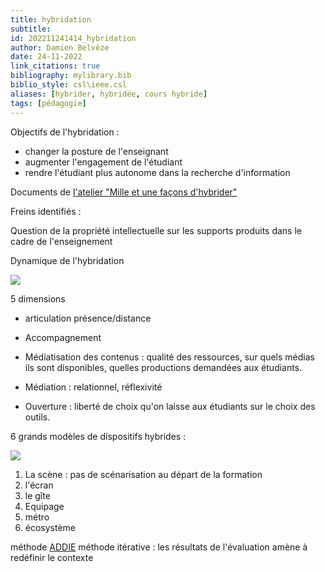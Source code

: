 ```yaml
---
title: hybridation
subtitle:
id: 202211241414_hybridation
author: Damien Belvèze
date: 24-11-2022
link_citations: true
bibliography: mylibrary.bib
biblio_style: csl\ieee.csl
aliases: [hybrider, hybridée, cours hybride]
tags: [pédagogie]
---
```


Objectifs de l'hybridation : 

- changer la posture de l'enseignant
- augmenter l'engagement de l'étudiant
- rendre l'étudiant plus autonome dans la recherche d'information


Documents de [l'atelier "Mille et une façons d'hybrider" ](https://drive.google.com/drive/u/0/folders/1H6B7iUgkUal4yQlo0Yq-3lA3miECM6Et)


Freins identifiés : 

Question de la propriété intellectuelle sur les supports produits dans le cadre de l'enseignement

Dynamique de l'hybridation

![](dynamique_hybridation.PNG)

5 dimensions

- articulation présence/distance

- Accompagnement

- Médiatisation des contenus : qualité des ressources, sur quels médias ils sont disponibles, quelles productions demandées aux étudiants. 

- Médiation : relationnel, réflexivité

- Ouverture : liberté de choix qu'on laisse aux étudiants sur le choix des outils. 

6 grands modèles de dispositifs hybrides :

![](http://www.pedagosup.fr/carenn/)

1. La scène : pas de scénarisation au départ de la formation
2. l'écran
3. le gîte
4. Equipage
5. métro
6. écosystème

méthode [ADDIE](https://www.instructionaldesign.org/models/addie/) 
méthode itérative : les résultats de l'évaluation amène à redéfinir le contexte

